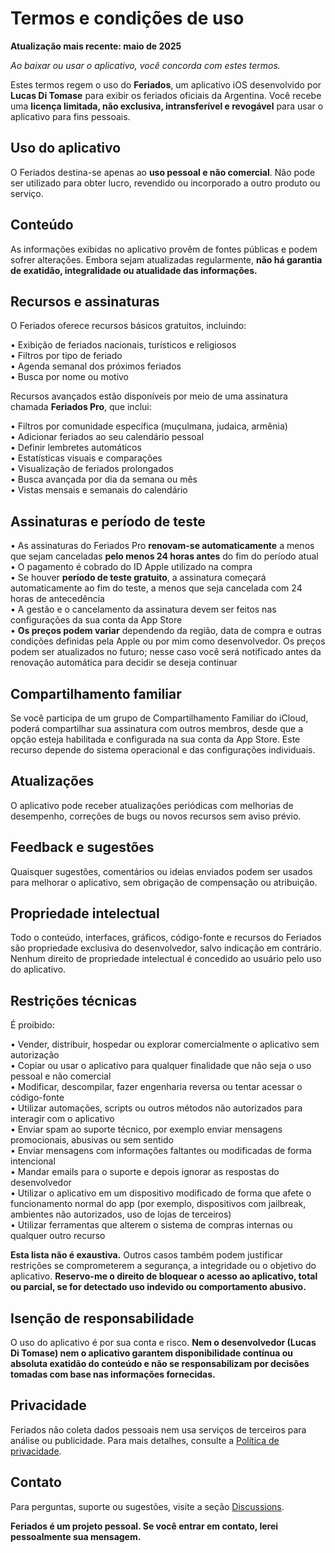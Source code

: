 # Termos e condições de uso  
  
**Atualização mais recente: maio de 2025**  
  
*Ao baixar ou usar o aplicativo, você concorda com estes termos.*  
  
Estes termos regem o uso do **Feriados**, um aplicativo iOS desenvolvido por **Lucas Di Tomase** para exibir os feriados oficiais da Argentina. Você recebe uma **licença limitada, não exclusiva, intransferível e revogável** para usar o aplicativo para fins pessoais.  
  
## Uso do aplicativo  
  
O Feriados destina-se apenas ao **uso pessoal e não comercial**. Não pode ser utilizado para obter lucro, revendido ou incorporado a outro produto ou serviço.  
  
## Conteúdo  
  
As informações exibidas no aplicativo provêm de fontes públicas e podem sofrer alterações. Embora sejam atualizadas regularmente, **não há garantia de exatidão, integralidade ou atualidade das informações.**  
  
## Recursos e assinaturas  
  
O Feriados oferece recursos básicos gratuitos, incluindo:  
  
• Exibição de feriados nacionais, turísticos e religiosos  
• Filtros por tipo de feriado  
• Agenda semanal dos próximos feriados  
• Busca por nome ou motivo  
  
Recursos avançados estão disponíveis por meio de uma assinatura chamada **Feriados Pro**, que inclui:  
  
• Filtros por comunidade específica (muçulmana, judaica, armênia)  
• Adicionar feriados ao seu calendário pessoal  
• Definir lembretes automáticos  
• Estatísticas visuais e comparações  
• Visualização de feriados prolongados  
• Busca avançada por dia da semana ou mês  
• Vistas mensais e semanais do calendário  
  
## Assinaturas e período de teste  
  
• As assinaturas do Feriados Pro **renovam-se automaticamente** a menos que sejam canceladas **pelo menos 24 horas antes** do fim do período atual  
• O pagamento é cobrado do ID Apple utilizado na compra  
• Se houver **período de teste gratuito**, a assinatura começará automaticamente ao fim do teste, a menos que seja cancelada com 24 horas de antecedência  
• A gestão e o cancelamento da assinatura devem ser feitos nas configurações da sua conta da App Store  
• **Os preços podem variar** dependendo da região, data de compra e outras condições definidas pela Apple ou por mim como desenvolvedor. Os preços podem ser atualizados no futuro; nesse caso você será notificado antes da renovação automática para decidir se deseja continuar  
  
## Compartilhamento familiar  
  
Se você participa de um grupo de Compartilhamento Familiar do iCloud, poderá compartilhar sua assinatura com outros membros, desde que a opção esteja habilitada e configurada na sua conta da App Store. Este recurso depende do sistema operacional e das configurações individuais.  
  
## Atualizações  
  
O aplicativo pode receber atualizações periódicas com melhorias de desempenho, correções de bugs ou novos recursos sem aviso prévio.  
  
## Feedback e sugestões  
  
Quaisquer sugestões, comentários ou ideias enviados podem ser usados para melhorar o aplicativo, sem obrigação de compensação ou atribuição.  
  
## Propriedade intelectual  
  
Todo o conteúdo, interfaces, gráficos, código-fonte e recursos do Feriados são propriedade exclusiva do desenvolvedor, salvo indicação em contrário. Nenhum direito de propriedade intelectual é concedido ao usuário pelo uso do aplicativo.  
  
## Restrições técnicas  
  
É proibido:  
  
• Vender, distribuir, hospedar ou explorar comercialmente o aplicativo sem autorização  
• Copiar ou usar o aplicativo para qualquer finalidade que não seja o uso pessoal e não comercial  
• Modificar, descompilar, fazer engenharia reversa ou tentar acessar o código-fonte  
• Utilizar automações, scripts ou outros métodos não autorizados para interagir com o aplicativo  
• Enviar spam ao suporte técnico, por exemplo enviar mensagens promocionais, abusivas ou sem sentido  
• Enviar mensagens com informações faltantes ou modificadas de forma intencional  
• Mandar emails para o suporte e depois ignorar as respostas do desenvolvedor  
• Utilizar o aplicativo em um dispositivo modificado de forma que afete o funcionamento normal do app (por exemplo, dispositivos com jailbreak, ambientes não autorizados, uso de lojas de terceiros)  
• Utilizar ferramentas que alterem o sistema de compras internas ou qualquer outro recurso  
  
**Esta lista não é exaustiva.** Outros casos também podem justificar restrições se comprometerem a segurança, a integridade ou o objetivo do aplicativo. **Reservo-me o direito de bloquear o acesso ao aplicativo, total ou parcial, se for detectado uso indevido ou comportamento abusivo.**  
  
## Isenção de responsabilidade  
  
O uso do aplicativo é por sua conta e risco. **Nem o desenvolvedor (Lucas Di Tomase) nem o aplicativo garantem disponibilidade contínua ou absoluta exatidão do conteúdo e não se responsabilizam por decisões tomadas com base nas informações fornecidas.**  
  
## Privacidade  
  
Feriados não coleta dados pessoais nem usa serviços de terceiros para análise ou publicidade. Para mais detalhes, consulte a [Política de privacidade](https://lucasditomase.github.io/feriados/pt/privacy-policy).  
  
## Contato  
  
Para perguntas, suporte ou sugestões, visite a seção [Discussions](https://github.com/lucasditomase/feriados/discussions).  
  
**Feriados é um projeto pessoal. Se você entrar em contato, lerei pessoalmente sua mensagem.**  
